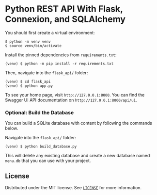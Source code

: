 # Python REST API With Flask, Connexion, and SQLAlchemy

You should first create a virtual environment:

```console
$ python -m venv venv
$ source venv/bin/activate
```

Install the pinned dependencies from `requirements.txt`:

```console
(venv) $ python -m pip install -r requirements.txt
```

Then, navigate into the `flask_api/` folder:

```console
(venv) $ cd flask_api
(venv) $ python app.py
```

To see your home page, visit `http://127.0.0.1:8000`. You can find the Swagger UI API documentation on `http://127.0.0.1:8000/api/ui`.

### Optional: Build the Database

You can build a SQLite database with content by following the commands below.

Navigate into the `flask_api/` folder:

```console
(venv) $ python build_database.py
```

This will delete any existing database and create a new database named `menu.db` that you can use with your project.

## License

Distributed under the MIT license. See [`LICENSE`](../LICENSE) for more information.
